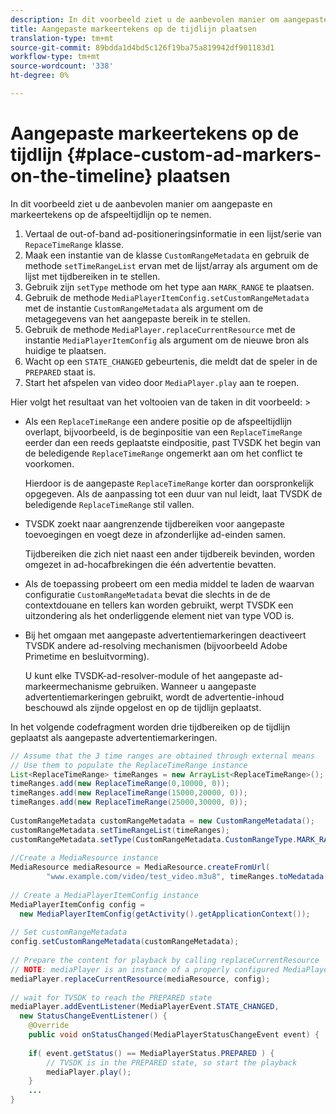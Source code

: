 ```yaml
---
description: In dit voorbeeld ziet u de aanbevolen manier om aangepaste en markeertekens op de afspeeltijdlijn op te nemen.
title: Aangepaste markeertekens op de tijdlijn plaatsen
translation-type: tm+mt
source-git-commit: 89bdda1d4bd5c126f19ba75a819942df901183d1
workflow-type: tm+mt
source-wordcount: '338'
ht-degree: 0%

---
```



# Aangepaste markeertekens op de tijdlijn {#place-custom-ad-markers-on-the-timeline} plaatsen

In dit voorbeeld ziet u de aanbevolen manier om aangepaste en markeertekens op de afspeeltijdlijn op te nemen.

1. Vertaal de out-of-band ad-positioneringsinformatie in een lijst/serie van `RepaceTimeRange` klasse.
1. Maak een instantie van de klasse `CustomRangeMetadata` en gebruik de methode `setTimeRangeList` ervan met de lijst/array als argument om de lijst met tijdbereiken in te stellen.
1. Gebruik zijn `setType` methode om het type aan `MARK_RANGE` te plaatsen.
1. Gebruik de methode `MediaPlayerItemConfig.setCustomRangeMetadata` met de instantie `CustomRangeMetadata` als argument om de metagegevens van het aangepaste bereik in te stellen.
1. Gebruik de methode `MediaPlayer.replaceCurrentResource` met de instantie `MediaPlayerItemConfig` als argument om de nieuwe bron als huidige te plaatsen.
1. Wacht op een `STATE_CHANGED` gebeurtenis, die meldt dat de speler in de `PREPARED` staat is.
1. Start het afspelen van video door `MediaPlayer.play` aan te roepen.

Hier volgt het resultaat van het voltooien van de taken in dit voorbeeld: >
* Als een `ReplaceTimeRange` een andere positie op de afspeeltijdlijn overlapt, bijvoorbeeld, is de beginpositie van een `ReplaceTimeRange` eerder dan een reeds geplaatste eindpositie, past TVSDK het begin van de beledigende `ReplaceTimeRange` ongemerkt aan om het conflict te voorkomen.

   Hierdoor is de aangepaste `ReplaceTimeRange` korter dan oorspronkelijk opgegeven. Als de aanpassing tot een duur van nul leidt, laat TVSDK de beledigende `ReplaceTimeRange` stil vallen.

* TVSDK zoekt naar aangrenzende tijdbereiken voor aangepaste toevoegingen en voegt deze in afzonderlijke ad-einden samen.

   Tijdbereiken die zich niet naast een ander tijdbereik bevinden, worden omgezet in ad-hocafbrekingen die één advertentie bevatten.
* Als de toepassing probeert om een media middel te laden de waarvan configuratie `CustomRangeMetadata` bevat die slechts in de de contextdouane en tellers kan worden gebruikt, werpt TVSDK een uitzondering als het onderliggende element niet van type VOD is.
* Bij het omgaan met aangepaste advertentiemarkeringen deactiveert TVSDK andere ad-resolving mechanismen (bijvoorbeeld Adobe Primetime en besluitvorming).

   U kunt elke TVSDK-ad-resolver-module of het aangepaste ad-markeermechanisme gebruiken. Wanneer u aangepaste advertentiemarkeringen gebruikt, wordt de advertentie-inhoud beschouwd als zijnde opgelost en op de tijdlijn geplaatst.

In het volgende codefragment worden drie tijdbereiken op de tijdlijn geplaatst als aangepaste advertentiemarkeringen.

```java
// Assume that the 3 time ranges are obtained through external means 
// Use them to populate the ReplaceTimeRange instance 
List<ReplaceTimeRange> timeRanges = new ArrayList<ReplaceTimeRange>(); 
timeRanges.add(new ReplaceTimeRange(0,10000, 0)); 
timeRanges.add(new ReplaceTimeRange(15000,20000, 0)); 
timeRanges.add(new ReplaceTimeRange(25000,30000, 0)); 
 
CustomRangeMetadata customRangeMetadata = new CustomRangeMetadata(); 
customRangeMetadata.setTimeRangeList(timeRanges); 
customRangeMetadata.setType(CustomRangeMetadata.CustomRangeType.MARK_RANGE); 
 
//Create a MediaResource instance 
MediaResource mediaResource = MediaResource.createFromUrl( 
        "www.example.com/video/test_video.m3u8", timeRanges.toMedatada(null)); 
 
// Create a MediaPlayerItemConfig instance 
MediaPlayerItemConfig config =  
  new MediaPlayerItemConfig(getActivity().getApplicationContext()); 
 
// Set customRangeMetadata 
config.setCustomRangeMetadata(customRangeMetadata); 
 
// Prepare the content for playback by calling replaceCurrentResource 
// NOTE: mediaPlayer is an instance of a properly configured MediaPlayer  
mediaPlayer.replaceCurrentResource(mediaResource, config); 
 
// wait for TVSDK to reach the PREPARED state 
mediaPlayer.addEventListener(MediaPlayerEvent.STATE_CHANGED,  
  new StatusChangeEventListener() { 
    @Override 
    public void onStatusChanged(MediaPlayerStatusChangeEvent event) { 
 
    if( event.getStatus() == MediaPlayerStatus.PREPARED ) { 
        // TVSDK is in the PREPARED state, so start the playback  
        mediaPlayer.play(); 
    } 
    ... 
}
```
